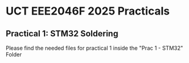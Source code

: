 # UCT EEE2046F 2025 Practicals

## Practical 1: STM32 Soldering
Please find the needed files for practical 1 inside the "Prac 1 - STM32" Folder
